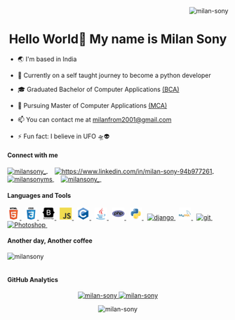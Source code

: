 <p align="right">
  <img src="https://komarev.com/ghpvc/?username=milan-sony&label=Profile%20views&color=brightgreen&style=flat" alt="milan-sony" />
</p>

<h1 align="center">Hello World👋 My name is Milan Sony</h1>

- 🌏  I'm based in India

- 🌱  Currently on a self taught journey to become a python developer 

- 🎓  Graduated Bachelor of Computer Applications <a href = "https://www.shiksha.com/bca-bachelor-of-computer-applications-chp">(BCA)</a>

- 📖  Pursuing Master of Computer Applications <a href = "https://www.cgc.edu.in/blog/master-of-computer-application-eligibility-syllabus-and-future-scope#:~:text=MCA%2C%20which%20expands%20to%20Master,you%20to%20a%20better%20future.">(MCA)</a>

- 📫  You can contact me at <a href="mailto:milanfrom2001@gmail.com">milanfrom2001@gmail.com</a>

- ⚡  Fun fact: I believe in UFO 🛸👽 

<h4 align="left">Connect with me</h4>
<p align="left">
  <a href="https://twitter.com/milansony_" target="blank">
    <img align="center" src="https://raw.githubusercontent.com/rahuldkjain/github-profile-readme-generator/master/src/images/icons/Social/twitter.svg" alt="milansony_"
         height="25" width="25" />
  </a>&nbsp &nbsp
  <a href="https://www.linkedin.com/in/milan-sony-94b977261" target="blank">
    <img align="center" src="https://raw.githubusercontent.com/rahuldkjain/github-profile-readme-generator/master/src/images/icons/Social/linked-in-alt.svg"
         alt="https://www.linkedin.com/in/milan-sony-94b977261" height="25" width="25" />
  </a>&nbsp &nbsp
  <a href="https://fb.com/milansonyms" target="blank">
    <img align="center" src="https://raw.githubusercontent.com/rahuldkjain/github-profile-readme-generator/master/src/images/icons/Social/facebook.svg" alt="milansonyms"
         height="25" width="25" />
  </a>&nbsp &nbsp
  <a href="https://instagram.com/milansony_" target="blank">
    <img align="center" src="https://raw.githubusercontent.com/rahuldkjain/github-profile-readme-generator/master/src/images/icons/Social/instagram.svg" alt="milansony_"
         height="25" width="25" />
  </a>&nbsp &nbsp
</p>

<h4 align="left">Languages and Tools</h4>
<p align="left"> 
  <a href="https://www.w3schools.com/html/" target="_blank" rel="noreferrer">
    <img src="https://raw.githubusercontent.com/devicons/devicon/master/icons/html5/html5-original-wordmark.svg" alt="html5" width="28" height="28"/>
  </a>&nbsp
  <a href="https://www.w3schools.com/css/" target="_blank" rel="noreferrer">
    <img src="https://raw.githubusercontent.com/devicons/devicon/master/icons/css3/css3-original-wordmark.svg" alt="css3" width="28" height="28"/>
  </a>&nbsp 
  <a href="https://getbootstrap.com" target="_blank" rel="noreferrer">
    <img src="https://raw.githubusercontent.com/devicons/devicon/master/icons/bootstrap/bootstrap-plain-wordmark.svg" alt="bootstrap" width="28" height="28"/>
  </a>&nbsp 
  <a href="https://developer.mozilla.org/en-US/docs/Web/JavaScript" target="_blank" rel="noreferrer">
    <img src="https://raw.githubusercontent.com/devicons/devicon/master/icons/javascript/javascript-original.svg" alt="javascript" width="28" height="28"/>
  </a>&nbsp 
  <a href="https://www.geeksforgeeks.org/c-programming-language/" target="_blank" rel="noreferrer">
    <img src="https://raw.githubusercontent.com/devicons/devicon/master/icons/c/c-original.svg" alt="c" width="28" height="28"/>
  </a>&nbsp
  <a href="https://www.java.com" target="_blank" rel="noreferrer">
    <img src="https://raw.githubusercontent.com/devicons/devicon/master/icons/java/java-original.svg" alt="java" width="28" height="28"/>
  </a>&nbsp
  <a href="https://www.php.net" target="_blank" rel="noreferrer">
    <img src="https://raw.githubusercontent.com/devicons/devicon/master/icons/php/php-original.svg" alt="php" width="28" height="28"/>
  </a>&nbsp
  <a href="https://www.python.org" target="_blank" rel="noreferrer">
    <img src="https://raw.githubusercontent.com/devicons/devicon/master/icons/python/python-original.svg" alt="python" width="28" height="28"/> 
  </a>&nbsp
  <a href="https://www.djangoproject.com/" target="_blank" rel="noreferrer">
    <img src="https://cdn.worldvectorlogo.com/logos/django.svg" alt="django" width="28" height="28"/> 
  </a>&nbsp 
  <a href="https://www.mysql.com/" target="_blank" rel="noreferrer">
    <img src="https://raw.githubusercontent.com/devicons/devicon/master/icons/mysql/mysql-original-wordmark.svg" alt="mysql" width="28" height="28"/>
  </a>&nbsp
  <a href="https://git-scm.com/" target="_blank" rel="noreferrer">
    <img src="https://www.vectorlogo.zone/logos/git-scm/git-scm-icon.svg" alt="git" width="28" height="28"/>
  </a>&nbsp
  <a href="https://www.adobe.com/in/products/photoshop.html" target="_blank" rel="noreferrer">
    <img src="https://raw.githubusercontent.com/danielcranney/readme-generator/main/public/icons/skills/photoshop-colored.svg"
         width="28" height="28" alt="Photoshop" style="max-width: 100%;">
  </a>&nbsp
</p>

<h4 align="left">Another day, Another coffee</h4>
<p>
  <a href="https://www.buymeacoffee.com/milansony">
    <img align="left" src="https://cdn.buymeacoffee.com/buttons/v2/default-yellow.png" height="50" width="210" alt="milansony" />
  </a>
</p>

<br><br>

<h4 align="left">GitHub Analytics</h4>
<p align="center">
  <a href="https://github.com/milan-sony/milan-sony">
    <img align="" height="160em" 
         src="https://github-readme-stats.vercel.app/api?username=milan-sony&show_icons=true&theme=dark&include_all_commits=true&count_private=true" alt="milan-sony" />
    <img align="" height="160em" src="https://github-readme-stats.vercel.app/api/top-langs?username=milan-sony&layout=compact&langs_count=8&theme=dark"          alt="milan-sony" />
   </a>
</p>
<p align="center">
  <img height="160em" src="https://github-readme-streak-stats.herokuapp.com/?user=milan-sony&theme=dark&hide_border=false"" alt="milan-sony" />
</p>
